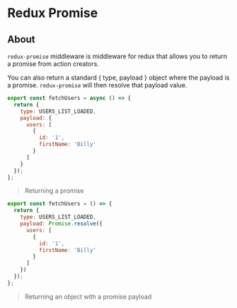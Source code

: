 # Redux Promise

## About

`redux-promise` middleware is middleware for redux that allows you to return a promise from action creators. 

You can also return a standard { type, payload } object where the payload is a promise. `redux-promise` will then resolve that payload value.

```js
export const fetchUsers = async () => {
  return {
    type: USERS_LIST_LOADED,
    payload: {
      users: [
        {
          id: '1',
          firstName: 'Billy'
        }
      ]
    }
  });
};
```
> Returning a promise

```js
export const fetchUsers = () => {
  return {
    type: USERS_LIST_LOADED,
    payload: Promise.resolve({
      users: [
        {
          id: '1',
          firstName: 'Billy'
        }
      ]
    })
  });
};
```
> Returning an object with a promise payload